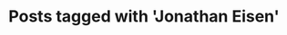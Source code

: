 ---
layout: tag
tag: Jonathan Eisen
title: "Posts tagged with 'Jonathan Eisen'"
permalink: /tags/jonathan-eisen/
---